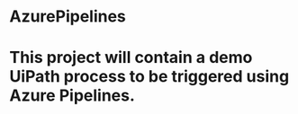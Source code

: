 # AzurePipelines
# This project will contain a demo UiPath process to be triggered using Azure Pipelines.
